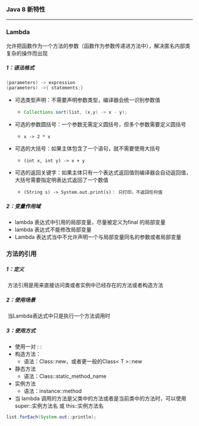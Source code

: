 ### Java 8 新特性

------

### Lambda	

​	允许把函数作为一个方法的参数（函数作为参数传递进方法中），解决匿名内部类复杂的操作而出现

##### 1：语法格式

```java
(parameters) -> expression
(parameters) ->{ statements;}
```

- 可选类型声明：不需要声明参数类型，编译器会统一识别参数值
  
  - ```java
    Collections.sort(list, (x,y) -> x - y);
    ```
- 可选的参数圆括号：一个参数无需定义圆括号，但多个参数需要定义圆括号
  
  - ```
    x -> 2 * x  
    ```
- 可选的大括号：如果主体包含了一个语句，就不需要使用大括号
  
  - ```
    (int x, int y) -> x + y  
    ```
- 可选的返回关键字：如果主体只有一个表达式返回值则编译器会自动返回值，大括号需要指定明表达式返回了一个数值
  
  - ```
    (String s) -> System.out.print(s)： 只打印，不返回任何值
    ```

##### 2：变量作用域

- lambda 表达式中引用的局部变量，尽量被定义为final 的局部变量
- lambda 表达式不能修改局部变量
- Lambda 表达式当中不允许声明一个与局部变量同名的参数或者局部变量

### 方法的引用

##### 1：定义

​	方法引用是用来直接访问类或者实例中已经存在的方法或者构造方法

##### 2：使用场景

​	当Lambda表达式中只是执行一个方法调用时

##### 3：使用方式

- 使用一对 : :
- 构造方法：
  - 语法：Class::new，或者更一般的Class< T >::new
- 静态方法
  - 语法：Class::static_method_name
- 实例方法
  - 语法：instance::method
- 当 lambda 调用的方法是父类中的方法或者是当前类中的方法时，可以使用 super::实例方法名 或 this::实例方法名

```java
list.forEach(System.out::println);
```



